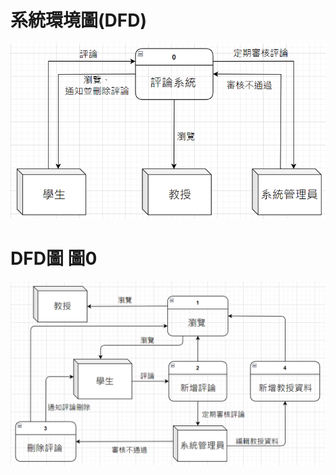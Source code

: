 # 系統環境圖(DFD)
![系統環境圖(DFD)](系統環境圖(DFD).png "系統環境圖(DFD)")
# DFD圖 圖0
![DFD圖 圖0](DFD圖圖0.png "系統環境圖(DFD)")
